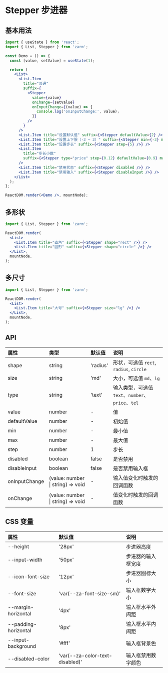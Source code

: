 # Stepper 步进器

## 基本用法

```jsx
import { useState } from 'react';
import { List, Stepper } from 'zarm';

const Demo = () => {
  const [value, setValue] = useState(1);

  return (
    <List>
      <List.Item
        title="普通"
        suffix={
          <Stepper
            value={value}
            onChange={setValue}
            onInputChange={(value) => {
              console.log('onInputChange:', value);
            }}
          />
        }
      />
      <List.Item title="设置默认值" suffix={<Stepper defaultValue={2} />} />
      <List.Item title="设置上下限（-3 ~ 3）" suffix={<Stepper min={-3} max={3} />} />
      <List.Item title="设置步长" suffix={<Stepper step={5} />} />
      <List.Item
        title="步长小数"
        suffix={<Stepper type="price" step={0.12} defaultValue={0.9} max={2.0} min={1} />}
      />
      <List.Item title="禁用状态" suffix={<Stepper disabled />} />
      <List.Item title="禁用输入" suffix={<Stepper disableInput />} />
    </List>
  );
};

ReactDOM.render(<Demo />, mountNode);
```

## 多形状

```jsx
import { List, Stepper } from 'zarm';

ReactDOM.render(
  <List>
    <List.Item title="直角" suffix={<Stepper shape="rect" />} />
    <List.Item title="圆形" suffix={<Stepper shape="circle" />} />
  </List>,
  mountNode,
);
```

## 多尺寸

```jsx
import { List, Stepper } from 'zarm';

ReactDOM.render(
  <List>
    <List.Item title="大号" suffix={<Stepper size="lg" />} />
  </List>,
  mountNode,
);
```

## API

| 属性          | 类型                              | 默认值   | 说明                                              |
| :------------ | :-------------------------------- | :------- | :------------------------------------------------ |
| shape         | string                            | 'radius' | 形状，可选值 `rect`, `radius`, `circle`           |
| size          | string                            | 'md'     | 大小，可选值 `md`、`lg`                           |
| type          | string                            | 'text'   | 输入类型，可选值 `text`、`number`、`price`、`tel` |
| value         | number                            | -        | 值                                                |
| defaultValue  | number                            | -        | 初始值                                            |
| min           | number                            | -        | 最小值                                            |
| max           | number                            | -        | 最大值                                            |
| step          | number                            | 1        | 步长                                              |
| disabled      | boolean                           | false    | 是否禁用                                          |
| disableInput  | boolean                           | false    | 是否禁用输入框                                    |
| onInputChange | (value: number \| string) => void | -        | 输入值变化时触发的回调函数                        |
| onChange      | (value: number \| string) => void | -        | 值变化时触发的回调函数                            |

## CSS 变量

| 属性                 | 默认值                          | 说明               |
| :------------------- | :------------------------------ | :----------------- |
| --height             | '28px'                          | 步进器高度         |
| --input-width        | '50px'                          | 步进器的输入框宽度 |
| --icon-font-size     | '12px'                          | 步进器图标大小     |
| --font-size          | 'var(--za-font-size-sm)'        | 输入框数字大小     |
| --margin-horizontal  | '4px'                           | 输入框水平外间距   |
| --padding-horizontal | '8px'                           | 输入框水平内间距   |
| --input-background   | '#fff'                          | 输入框背景色       |
| --disabled-color     | 'var(--za-color-text-disabled)' | 输入框禁用数字颜色 |
